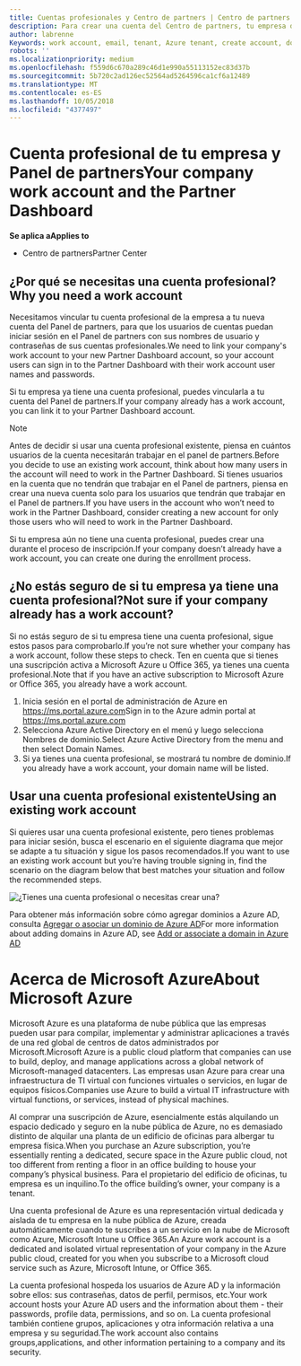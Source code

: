 ```yaml
---
title: Cuentas profesionales y Centro de partners | Centro de partners
description: Para crear una cuenta del Centro de partners, tu empresa debe tener una cuenta profesional.
author: labrenne
Keywords: work account, email, tenant, Azure tenant, create account, domain name
robots: ''
ms.localizationpriority: medium
ms.openlocfilehash: f559d6c670a289c46d1e990a55113152ec83d37b
ms.sourcegitcommit: 5b720c2ad126ec52564ad5264596ca1cf6a12489
ms.translationtype: MT
ms.contentlocale: es-ES
ms.lasthandoff: 10/05/2018
ms.locfileid: "4377497"
---
```

# <a name="your-company-work-account-and-the-partner-dashboard"></a><span data-ttu-id="00eda-103">Cuenta profesional de tu empresa y Panel de partners</span><span class="sxs-lookup"><span data-stu-id="00eda-103">Your company work account and the Partner Dashboard</span></span>  

**<span data-ttu-id="00eda-104">Se aplica a</span><span class="sxs-lookup"><span data-stu-id="00eda-104">Applies to</span></span>**

-  <span data-ttu-id="00eda-105">Centro de partners</span><span class="sxs-lookup"><span data-stu-id="00eda-105">Partner Center</span></span>

## <a name="why-you-need-a-work-account"></a><span data-ttu-id="00eda-106">¿Por qué se necesitas una cuenta profesional?</span><span class="sxs-lookup"><span data-stu-id="00eda-106">Why you need a work account</span></span>

<span data-ttu-id="00eda-107">Necesitamos vincular tu cuenta profesional de la empresa a tu nueva cuenta del Panel de partners, para que los usuarios de cuentas puedan iniciar sesión en el Panel de partners con sus nombres de usuario y contraseñas de sus cuentas profesionales.</span><span class="sxs-lookup"><span data-stu-id="00eda-107">We need to link your company's work account to your new Partner Dashboard account, so your account users can sign in to the Partner Dashboard with their work account user names and passwords.</span></span>

<span data-ttu-id="00eda-108">Si tu empresa ya tiene una cuenta profesional, puedes vincularla a tu cuenta del Panel de partners.</span><span class="sxs-lookup"><span data-stu-id="00eda-108">If your company already has a work account, you can link it to your Partner Dashboard account.</span></span> 

> [!NOTE]  
>  <span data-ttu-id="00eda-109">Antes de decidir si usar una cuenta profesional existente, piensa en cuántos usuarios de la cuenta necesitarán trabajar en el panel de partners.</span><span class="sxs-lookup"><span data-stu-id="00eda-109">Before you decide to use an existing work account, think about how many users in the account will need to work in the Partner Dashboard.</span></span> <span data-ttu-id="00eda-110">Si tienes usuarios en la cuenta que no tendrán que trabajar en el Panel de partners, piensa en crear una nueva cuenta solo para los usuarios que tendrán que trabajar en el Panel de partners.</span><span class="sxs-lookup"><span data-stu-id="00eda-110">If you have users in the account who won’t need to work in the Partner Dashboard, consider creating a new account for only those users who will need to work in the Partner Dashboard.</span></span>

<span data-ttu-id="00eda-111">Si tu empresa aún no tiene una cuenta profesional, puedes crear una durante el proceso de inscripción.</span><span class="sxs-lookup"><span data-stu-id="00eda-111">If your company doesn’t already have a work account, you can create one during the enrollment process.</span></span> 

## <a name="not-sure-if-your-company-already-has-a-work-account"></a><span data-ttu-id="00eda-112">¿No estás seguro de si tu empresa ya tiene una cuenta profesional?</span><span class="sxs-lookup"><span data-stu-id="00eda-112">Not sure if your company already has a work account?</span></span>

<span data-ttu-id="00eda-113">Si no estás seguro de si tu empresa tiene una cuenta profesional, sigue estos pasos para comprobarlo.</span><span class="sxs-lookup"><span data-stu-id="00eda-113">If you’re not sure whether your company has a work account, follow these steps to check.</span></span> <span data-ttu-id="00eda-114">Ten en cuenta que si tienes una suscripción activa a Microsoft Azure u Office 365, ya tienes una cuenta profesional.</span><span class="sxs-lookup"><span data-stu-id="00eda-114">Note that if you have an active subscription to Microsoft Azure or Office 365, you already have a work account.</span></span>
1.  <span data-ttu-id="00eda-115">Inicia sesión en el portal de administración de Azure en https://ms.portal.azure.com</span><span class="sxs-lookup"><span data-stu-id="00eda-115">Sign in to the Azure admin portal at https://ms.portal.azure.com</span></span>
2.  <span data-ttu-id="00eda-116">Selecciona Azure Active Directory en el menú y luego selecciona Nombres de dominio.</span><span class="sxs-lookup"><span data-stu-id="00eda-116">Select Azure Active Directory from the menu and then select Domain Names.</span></span>
3.  <span data-ttu-id="00eda-117">Si ya tienes una cuenta profesional, se mostrará tu nombre de dominio.</span><span class="sxs-lookup"><span data-stu-id="00eda-117">If you already have a work account, your domain name will be listed.</span></span>

## <a name="using-an-existing-work-account"></a><span data-ttu-id="00eda-118">Usar una cuenta profesional existente</span><span class="sxs-lookup"><span data-stu-id="00eda-118">Using an existing work account</span></span>

<span data-ttu-id="00eda-119">Si quieres usar una cuenta profesional existente, pero tienes problemas para iniciar sesión, busca el escenario en el siguiente diagrama que mejor se adapte a tu situación y sigue los pasos recomendados.</span><span class="sxs-lookup"><span data-stu-id="00eda-119">If you want to use an existing work account but you’re having trouble signing in, find the scenario on the diagram below that best matches your situation and follow the recommended steps.</span></span> 

![¿Tienes una cuenta profesional o necesitas crear una?](images/onboardingAADFlow.png)

<span data-ttu-id="00eda-121">Para obtener más información sobre cómo agregar dominios a Azure AD, consulta [Agregar o asociar un dominio de Azure AD](https://docs.microsoft.com/azure/active-directory/active-directory-add-domain)</span><span class="sxs-lookup"><span data-stu-id="00eda-121">For more information about adding domains in Azure AD, see [Add or associate a domain in Azure AD](https://docs.microsoft.com/azure/active-directory/active-directory-add-domain)</span></span>

# <a name="about-microsoft-azure"></a><span data-ttu-id="00eda-122">Acerca de Microsoft Azure</span><span class="sxs-lookup"><span data-stu-id="00eda-122">About Microsoft Azure</span></span>

<span data-ttu-id="00eda-123">Microsoft Azure es una plataforma de nube pública que las empresas pueden usar para compilar, implementar y administrar aplicaciones a través de una red global de centros de datos administrados por Microsoft.</span><span class="sxs-lookup"><span data-stu-id="00eda-123">Microsoft Azure is a public cloud platform that companies can use to build, deploy, and manage applications across a global network of Microsoft-managed datacenters.</span></span> <span data-ttu-id="00eda-124">Las empresas usan Azure para crear una infraestructura de TI virtual con funciones virtuales o servicios, en lugar de equipos físicos.</span><span class="sxs-lookup"><span data-stu-id="00eda-124">Companies use Azure to build a virtual IT infrastructure with virtual functions, or services, instead of physical machines.</span></span> 

<span data-ttu-id="00eda-125">Al comprar una suscripción de Azure, esencialmente estás alquilando un espacio dedicado y seguro en la nube pública de Azure, no es demasiado distinto de alquilar una planta de un edificio de oficinas para albergar tu empresa física.</span><span class="sxs-lookup"><span data-stu-id="00eda-125">When you purchase an Azure subscription, you’re essentially renting a dedicated, secure space in the Azure public cloud, not too different from renting a floor in an office building to house your company’s physical business.</span></span> <span data-ttu-id="00eda-126">Para el propietario del edificio de oficinas, tu empresa es un inquilino.</span><span class="sxs-lookup"><span data-stu-id="00eda-126">To the office building’s owner, your company is a tenant.</span></span> 

<span data-ttu-id="00eda-127">Una cuenta profesional de Azure es una representación virtual dedicada y aislada de tu empresa en la nube pública de Azure, creada automáticamente cuando te suscribes a un servicio en la nube de Microsoft como Azure, Microsoft Intune u Office 365.</span><span class="sxs-lookup"><span data-stu-id="00eda-127">An Azure work account is a dedicated and isolated virtual representation of your company in the Azure public cloud, created for you when you subscribe to a Microsoft cloud service such as Azure, Microsoft Intune, or Office 365.</span></span> 

<span data-ttu-id="00eda-128">La cuenta profesional hospeda los usuarios de Azure AD y la información sobre ellos: sus contraseñas, datos de perfil, permisos, etc.</span><span class="sxs-lookup"><span data-stu-id="00eda-128">Your work account hosts your Azure AD users and the information about them - their passwords, profile data, permissions, and so on.</span></span> <span data-ttu-id="00eda-129">La cuenta profesional también contiene grupos, aplicaciones y otra información relativa a una empresa y su seguridad.</span><span class="sxs-lookup"><span data-stu-id="00eda-129">The work account also contains groups,applications, and other information pertaining to a company and its security.</span></span> 
